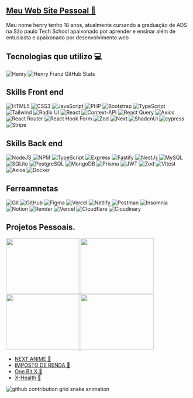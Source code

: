 <h2> <a  href="https://henry-franz.vercel.app/" target="_blank"  >Meu Web Site Pessoal 🔗 </a> </h2>

Meu nome henry tenho 18 anos, atualmente cursando a graduação de ADS na São paulo Tech School 
apaixonado por aprender e ensinar além de entusiasta e apaixonado por desenvolvimento web




              

## Tecnologias que utilizo 💻

<!--![Status](./profile-3d-contrib/profile-night-rainbow.svg-->    
<img align="left" src="https://github-readme-stats.vercel.app/api/top-langs?username=Henrytos&show_icons=true&locale=en&layout=compact&theme=midnight-purple" alt="Henry" />

![Henry Franz GitHub Stats](https://github-readme-stats.vercel.app/api?username=Henrytos&show_icons=true&theme=dracula)



<div style="display: inli_block">

<h2>Skills Front end</h2>

![HTML5](https://img.shields.io/badge/HTML5-E34F26?style=for-the-badge&logo=html5&logoColor=white)
![CSS3](https://img.shields.io/badge/CSS3-1572B6?style=for-the-badge&logo=css3&logoColor=white)
![JavaScript](https://img.shields.io/badge/JavaScript-F7DF1E?style=for-the-badge&logo=javascript&logoColor=black)
![PHP](https://img.shields.io/badge/PHP-777BB4?style=for-the-badge&logo=php&logoColor=white)
![Bootstrap](https://img.shields.io/badge/Bootstrap-563D7C?style=for-the-badge&logo=bootstrap&logoColor=white)
![TypeScript](https://img.shields.io/badge/TypeScript-007ACC?style=for-the-badge&logo=typescript&logoColor=white)
![Tailwind](https://img.shields.io/badge/tailwindcss-%2338B2AC.svg?style=for-the-badge&logo=tailwind-css&logoColor=white)
![Radix UI](https://img.shields.io/badge/radix%20ui-161618.svg?style=for-the-badge&logo=radix-ui&logoColor=white)
![React](https://img.shields.io/badge/React-20232A?style=for-the-badge&logo=react&logoColor=61DAFB)
![Context-API](https://img.shields.io/badge/Context--Api-000000?style=for-the-badge&logo=react)
![React Query](https://img.shields.io/badge/-React%20Query-FF4154?style=for-the-badge&logo=react%20query&logoColor=white)
![Axios](https://img.shields.io/badge/axios-671ddf?&style=for-the-badge&logo=axios&logoColor=white)
![React Router](https://img.shields.io/badge/React_Router-CA4245?style=for-the-badge&logo=react-router&logoColor=white)
![React Hook Form](https://img.shields.io/badge/React%20Hook%20Form-%23EC5990.svg?style=for-the-badge&logo=reacthookform&logoColor=white)
![Zod](https://img.shields.io/badge/zod-%233068b7.svg?style=for-the-badge&logo=zod&logoColor=white)
![Next](https://img.shields.io/badge/Next-black?style=for-the-badge&logo=next.js&logoColor=white)
![ShadcnUi](https://img.shields.io/badge/shadcn%2Fui-000000?style=for-the-badge&logo=shadcnui&logoColor=white)
![cypress](https://img.shields.io/badge/-cypress-%23E5E5E5?style=for-the-badge&logo=cypress&logoColor=058a5e)
![Stripe](https://img.shields.io/badge/Stripe-626CD9?style=for-the-badge&logo=Stripe&logoColor=white)


<h2>Skills Back end</h2>

![NodeJS](https://img.shields.io/badge/node.js-6DA55F?style=for-the-badge&logo=node.js&logoColor=white)
![NPM](https://img.shields.io/badge/npm-CB3837?style=for-the-badge&logo=npm&logoColor=white)
![TypeScript](https://img.shields.io/badge/TypeScript-007ACC?style=for-the-badge&logo=typescript&logoColor=white)
![Express](https://img.shields.io/badge/express.js-%23404d59.svg?style=for-the-badge&logo=express&logoColor=%2361DAFB)
![Fastify](https://img.shields.io/badge/fastify-%23000000.svg?style=for-the-badge&logo=fastify&logoColor=white)
![NestJs](https://img.shields.io/badge/nestjs-E0234E?style=for-the-badge&logo=nestjs&logoColor=white)
![MySQL](https://img.shields.io/badge/MySQL-00000F?style=for-the-badge&logo=mysql&logoColor=white)
![SQLite](https://img.shields.io/badge/SQLite-000?style=for-the-badge&logo=sqlite&logoColor=07405E)
![PostgreSQL](https://img.shields.io/badge/PostgreSQL-000?style=for-the-badge&logo=postgresql)
![MongoDB](https://img.shields.io/badge/MongoDB-%234ea94b.svg?style=for-the-badge&logo=mongodb&logoColor=white)
![Prisma](https://img.shields.io/badge/Prisma-3982CE?style=for-the-badge&logo=Prisma&logoColor=white)
![JWT](https://img.shields.io/badge/JWT-black?style=for-the-badge&logo=JSON%20web%20tokens)
![Zod](https://img.shields.io/badge/zod-%233068b7.svg?style=for-the-badge&logo=zod&logoColor=white)
![VItest](https://img.shields.io/badge/Vitest-%236E9F18?style=for-the-badge&logo=Vitest&logoColor=%23fcd703)
![Axios](https://img.shields.io/badge/axios-671ddf?&style=for-the-badge&logo=axios&logoColor=white)
![Docker](https://img.shields.io/badge/docker-%230db7ed.svg?style=for-the-badge&logo=docker&logoColor=white)

<h2>Ferreamnetas</h2

![Git](https://img.shields.io/badge/GIT-E44C30?style=for-the-badge&logo=git&logoColor=white)
![GitHub](https://img.shields.io/badge/github-%23121011.svg?style=for-the-badge&logo=github&logoColor=white)
![Figma](https://img.shields.io/badge/Figma-F24E1E?style=for-the-badge&logo=figma&logoColor=white)
![Vercel](https://img.shields.io/badge/vercel-%23000000.svg?style=for-the-badge&logo=vercel&logoColor=white)
![Netlify](https://img.shields.io/badge/netlify-%23000000.svg?style=for-the-badge&logo=netlify&logoColor=#00C7B7)
![Postman](https://img.shields.io/badge/Postman-FF6C37?style=for-the-badge&logo=postman&logoColor=white)
![Insomnia](https://img.shields.io/badge/Insomnia-black?style=for-the-badge&logo=insomnia&logoColor=5849BE)
![Notion](https://img.shields.io/badge/Notion-%23000000.svg?style=for-the-badge&logo=notion&logoColor=white)
![Render](https://img.shields.io/badge/Render-46E3B7?style=for-the-badge&logo=render&logoColor=white)
![Vercel](https://img.shields.io/badge/Vercel-000000?style=for-the-badge&logo=vercel&logoColor=white)
![Cloudflare](https://img.shields.io/badge/Cloudflare-F38020?style=for-the-badge&logo=Cloudflare&logoColor=white)
![Cloudinary](https://img.shields.io/badge/Cloudinary-3448C5?style=for-the-badge&logo=Cloudinary&logoColor=white)



</div>


 ## Projetos Pessoais.
<div>
  <a href="https://anime-next-ruby.vercel.app/" targer="_blank">
      <img width="200" height="150"  src="https://henry-franz.vercel.app/_next/image?url=%2Fimgs%2Fprojects%2Fnext-anime.png&w=384&q=75" />  
  </a>

  <a href="https://spotify-raqf.vercel.app" targer="_blank">
    <img width="200" height="150" src="https://henry-franz.vercel.app/_next/image?url=%2Fimgs%2Fprojects%2Fimposto-de-renda.png&w=384&q=75" />  
  </a>

  <a href="https://onebit-x-xi.vercel.app/home.html" targer="_blank">
    <img width="200" height="150" src="https://henry-franz.vercel.app/_next/image?url=%2Fimgs%2Fprojects%2Fone-bit-x.png&w=384&q=75"/>
  </a>
  
  <a href="https://academia-xhealth.vercel.app/" targer="_blank">
    <img width="200" height="150" src="https://henry-franz.vercel.app/_next/image?url=%2Fimgs%2Fprojects%2Facademia-x-health.png&w=384&q=75" />  
  </a>
</div>

<ul>
  <li><a href="https://anime-next-ruby.vercel.app/" targer="_blank">NEXT ANIME 🔗</a></li>
  <li><a href="https://onebit-x-xi.vercel.app/home.html" targer="_blank">IMPOSTO DE RENDA 🔗</a></li>
  <li><a href="https://onebit-x-xi.vercel.app/home.html" targer="_blank">One Bit X 🔗</a></li>
  <li><a href="https://academia-xhealth.vercel.app/" targer="_blank">X-Health 🔗</a></li>
</ul>


  
<picture>
  <source media="(prefers-color-scheme: dark)" srcset="https://raw.githubusercontent.com/Henrytos/Henrytos/output/github-contribution-grid-snake-dark.svg">
  <source media="(prefers-color-scheme: light)" srcset="https://raw.githubusercontent.com/Henrytos/Henrytos/output/github-contribution-grid-snake.svg">
  <img alt="github contribution grid snake animation" src="https://raw.githubusercontent.com/Henrytos/Henrytos/output/github-contribution-grid-snake.svg">
</picture>


